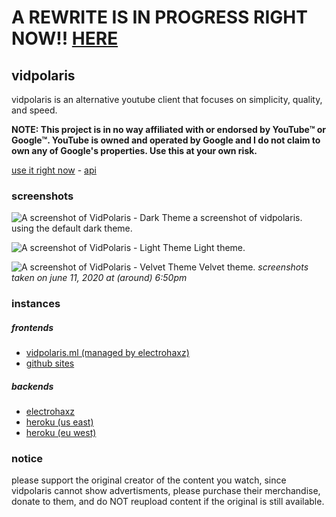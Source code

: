 # A REWRITE IS IN PROGRESS RIGHT NOW!! [HERE](https://github.com/n0rmancodes/vidpolaris-rw)

## vidpolaris
vidpolaris is an alternative youtube client that focuses on simplicity, quality, and speed.

**NOTE: This project is in no way affiliated with or endorsed by YouTube™ or Google™. YouTube is owned and operated by Google and I do not claim to own any of Google's properties. Use this at your own risk.**

[use it right now](https://n0rmancodes.github.io/vidpolaris) - [api](https://github.com/n0rmancodes/vidpolarisAPI)

### screenshots
![A screenshot of VidPolaris - Dark Theme](https://i.ibb.co/PxZGRkD/image.png)
a screenshot of vidpolaris. using the default dark theme.

![A screenshot of VidPolaris - Light Theme](https://i.ibb.co/nMwmcZB/image.png)
Light theme.

![A screenshot of VidPolaris - Velvet Theme](https://i.ibb.co/qB7rKd7/image.png)
Velvet theme.
*screenshots taken on june 11, 2020 at (around) 6:50pm*

### instances

##### frontends
- [vidpolaris.ml (managed by electrohaxz)](https://vidpolaris.ml)
- [github sites](https://n0rmancodes.github.io/)

##### backends

- [electrohaxz](https://vidpolaris.ml:9019/)
- [heroku (us east)](https://vidpolaris.herokuapp.com/)
- [heroku (eu west)](https://vidpolaris-europe.herokuapp.com/)

### notice
please support the original creator of the content you watch, since vidpolaris cannot show advertisments, please purchase their merchandise, donate to them, and do NOT reupload content if the original is still available.
